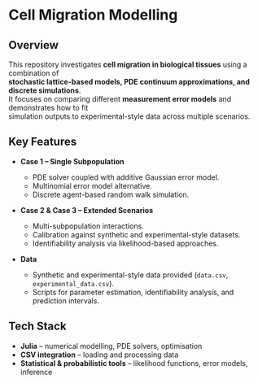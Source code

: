 # Cell Migration Modelling

## Overview
This repository investigates **cell migration in biological tissues** using a combination of  
**stochastic lattice-based models, PDE continuum approximations, and discrete simulations**.  
It focuses on comparing different **measurement error models** and demonstrates how to fit  
simulation outputs to experimental-style data across multiple scenarios.

## Key Features
- **Case 1 – Single Subpopulation**  
  - PDE solver coupled with additive Gaussian error model.  
  - Multinomial error model alternative.  
  - Discrete agent-based random walk simulation.  

- **Case 2 & Case 3 – Extended Scenarios**  
  - Multi-subpopulation interactions.  
  - Calibration against synthetic and experimental-style datasets.  
  - Identifiability analysis via likelihood-based approaches.  

- **Data**  
  - Synthetic and experimental-style data provided (`data.csv`, `experimental_data.csv`).  
  - Scripts for parameter estimation, identifiability analysis, and prediction intervals.

## Tech Stack
- **Julia** – numerical modelling, PDE solvers, optimisation  
- **CSV integration** – loading and processing data  
- **Statistical & probabilistic tools** – likelihood functions, error models, inference  

